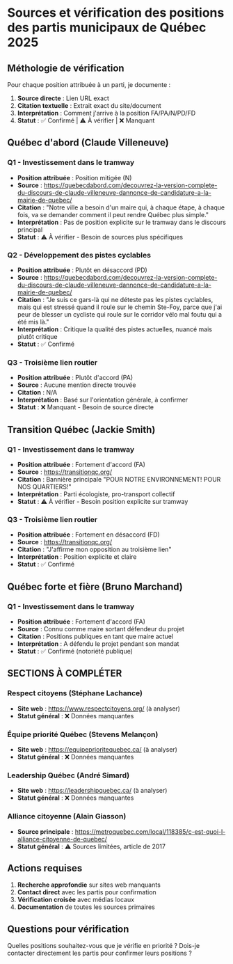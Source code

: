 # Sources et vérification des positions des partis municipaux de Québec 2025

## Méthologie de vérification

Pour chaque position attribuée à un parti, je documente :
1. **Source directe** : Lien URL exact
2. **Citation textuelle** : Extrait exact du site/document
3. **Interprétation** : Comment j'arrive à la position FA/PA/N/PD/FD
4. **Statut** : ✅ Confirmé | ⚠️ À vérifier | ❌ Manquant

## Québec d'abord (Claude Villeneuve)

### Q1 - Investissement dans le tramway
- **Position attribuée** : Position mitigée (N)
- **Source** : https://quebecdabord.com/decouvrez-la-version-complete-du-discours-de-claude-villeneuve-dannonce-de-candidature-a-la-mairie-de-quebec/
- **Citation** : "Notre ville a besoin d'un maire qui, à chaque étape, à chaque fois, va se demander comment il peut rendre Québec plus simple."
- **Interprétation** : Pas de position explicite sur le tramway dans le discours principal
- **Statut** : ⚠️ À vérifier - Besoin de sources plus spécifiques

### Q2 - Développement des pistes cyclables  
- **Position attribuée** : Plutôt en désaccord (PD)
- **Source** : https://quebecdabord.com/decouvrez-la-version-complete-du-discours-de-claude-villeneuve-dannonce-de-candidature-a-la-mairie-de-quebec/
- **Citation** : "Je suis ce gars-là qui ne déteste pas les pistes cyclables, mais qui est stressé quand il roule sur le chemin Ste-Foy, parce que j'ai peur de blesser un cycliste qui roule sur le corridor vélo mal foutu qui a été mis là."
- **Interprétation** : Critique la qualité des pistes actuelles, nuancé mais plutôt critique
- **Statut** : ✅ Confirmé

### Q3 - Troisième lien routier
- **Position attribuée** : Plutôt d'accord (PA) 
- **Source** : Aucune mention directe trouvée
- **Citation** : N/A
- **Interprétation** : Basé sur l'orientation générale, à confirmer
- **Statut** : ❌ Manquant - Besoin de source directe

## Transition Québec (Jackie Smith)

### Q1 - Investissement dans le tramway
- **Position attribuée** : Fortement d'accord (FA)
- **Source** : https://transitionqc.org/
- **Citation** : Bannière principale "POUR NOTRE ENVIRONNEMENT! POUR NOS QUARTIERS!"
- **Interprétation** : Parti écologiste, pro-transport collectif
- **Statut** : ⚠️ À vérifier - Besoin position explicite sur tramway

### Q3 - Troisième lien routier
- **Position attribuée** : Fortement en désaccord (FD)
- **Source** : https://transitionqc.org/
- **Citation** : "J'affirme mon opposition au troisième lien"
- **Interprétation** : Position explicite et claire
- **Statut** : ✅ Confirmé

## Québec forte et fière (Bruno Marchand)

### Q1 - Investissement dans le tramway
- **Position attribuée** : Fortement d'accord (FA)
- **Source** : Connu comme maire sortant défendeur du projet
- **Citation** : Positions publiques en tant que maire actuel
- **Interprétation** : A défendu le projet pendant son mandat
- **Statut** : ✅ Confirmé (notoriété publique)

## SECTIONS À COMPLÉTER

### Respect citoyens (Stéphane Lachance)
- **Site web** : https://www.respectcitoyens.org/ (à analyser)
- **Statut général** : ❌ Données manquantes

### Équipe priorité Québec (Stevens Melançon)  
- **Site web** : https://equipeprioritequebec.ca/ (à analyser)
- **Statut général** : ❌ Données manquantes

### Leadership Québec (André Simard)
- **Site web** : https://leadershipquebec.ca/ (à analyser) 
- **Statut général** : ❌ Données manquantes

### Alliance citoyenne (Alain Giasson)
- **Source principale** : https://metroquebec.com/local/118385/c-est-quoi-l-alliance-citoyenne-de-quebec/
- **Statut général** : ⚠️ Sources limitées, article de 2017

## Actions requises

1. **Recherche approfondie** sur sites web manquants
2. **Contact direct** avec les partis pour confirmation
3. **Vérification croisée** avec médias locaux
4. **Documentation** de toutes les sources primaires

## Questions pour vérification

Quelles positions souhaitez-vous que je vérifie en priorité ?
Dois-je contacter directement les partis pour confirmer leurs positions ? 